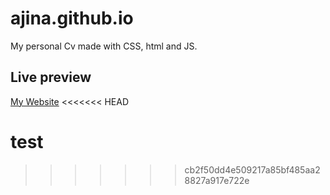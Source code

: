 # ajina.github.io

My personal Cv made with CSS, html and JS.

## Live preview

[My Website](https://ajinaeugen.github.io/ajina.github.io/)
<<<<<<< HEAD

test
=======
>>>>>>> cb2f50dd4e509217a85bf485aa28827a917e722e
